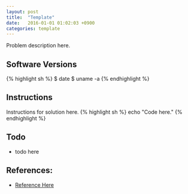 ```yaml
---
layout: post
title:  "Template"
date:   2016-01-01 01:02:03 +0900
categories: template
---
```

Problem description here.

## Software Versions
{% highlight sh %}
$ date
$ uname -a
{% endhighlight %}

## Instructions
Instructions for solution here.
{% highlight sh %}
echo "Code here."
{% endhighlight %}

## Todo
- todo here

## References:
- [Reference Here][reference]

[reference]: https://sgeos.github.io

